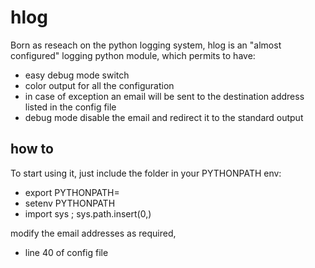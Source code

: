 hlog
=============

Born as reseach on the python logging system, 
hlog is an "almost configured" logging python module, which permits to have:

* easy debug mode switch
* color output for all the configuration
* in case of exception an email will be sent to the destination address listed in the config file
* debug mode disable the email and redirect it to the standard output

how to
---

To start using it, 
just include the folder in your PYTHONPATH env:

* export PYTHONPATH=<path to the hlog source folder>
* setenv PYTHONPATH <path to the hlog source folder>
* import sys ; sys.path.insert(0,<path to the hlog source folder>)



modify the email addresses as required, 
* line 40 of config file

